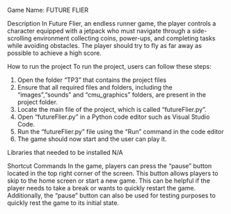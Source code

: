 ﻿Game Name: 
FUTURE FLIER


Description
In Future Flier, an endless runner game, the player controls a character equipped with a jetpack who must navigate through a side-scrolling environment collecting coins, power-ups, and completing tasks while avoiding obstacles. The player should try to fly as far away as possible to achieve a high score. 


How to run the project
To run the project, users can follow these steps:
1. Open the folder “TP3” that contains the project files
2. Ensure that all required files and folders, including the “images”,“sounds” and “cmu_graphics” folders, are present in the project folder.
3. Locate the main file of the project, which is called “futureFlier.py”.
4. Open “futureFlier.py” in a Python code editor such as Visual Studio Code.
5. Run the “futureFlier.py” file using the “Run” command in the code editor
6. The game should now start and the user can play it.

Libraries that needed to be installed
N/A

Shortcut Commands
In the game, players can press the “pause” button located in the top right corner of the screen. This button allows players to skip to the home screen or start a new game. This can be helpful if the player needs to take a break or wants to quickly restart the game. Additionally, the “pause” button can also be used for testing purposes to quickly rest the game to its initial state.
